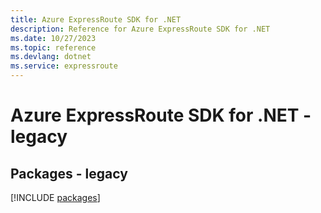 ```yaml
---
title: Azure ExpressRoute SDK for .NET
description: Reference for Azure ExpressRoute SDK for .NET
ms.date: 10/27/2023
ms.topic: reference
ms.devlang: dotnet
ms.service: expressroute
---
```

# Azure ExpressRoute SDK for .NET - legacy
## Packages - legacy
[!INCLUDE [packages](expressroute-index.md)]